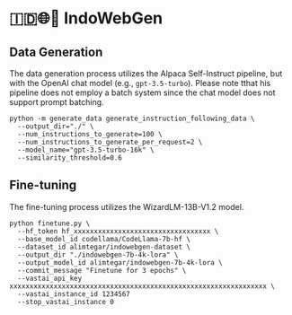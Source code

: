 # 🇮🇩🌐🤖 IndoWebGen 

## Data Generation
The data generation process utilizes the Alpaca Self-Instruct pipeline, but with the OpenAI chat model (e.g., `gpt-3.5-turbo`). Please note tthat his pipeline does not employ a batch system since the chat model does not support prompt batching.
```
python -m generate_data generate_instruction_following_data \
  --output_dir="./" \
  --num_instructions_to_generate=100 \
  --num_instructions_to_generate_per_request=2 \
  --model_name="gpt-3.5-turbo-16k" \
  --similarity_threshold=0.6
```

## Fine-tuning
The fine-tuning process utilizes the WizardLM-13B-V1.2 model.

```
python finetune.py \
  --hf_token hf_xxxxxxxxxxxxxxxxxxxxxxxxxxxxxxxxxx \
  --base_model_id codellama/CodeLlama-7b-hf \
  --dataset_id alimtegar/indowebgen-dataset \
  --output_dir "./indowebgen-7b-4k-lora" \
  --output_model_id alimtegar/indowebgen-7b-4k-lora \
  --commit_message "Finetune for 3 epochs" \
  --vastai_api_key xxxxxxxxxxxxxxxxxxxxxxxxxxxxxxxxxxxxxxxxxxxxxxxxxxxxxxxxxxxxxxxx \
  --vastai_instance_id 1234567
  --stop_vastai_instance 0
```

<!-- 1. Clone the Llama-X repository:
```
git clone https://github.com/AetherCortex/Llama-X.git
```
2. Go to to the **Llama-X** directory and install the required libraries:
```
pip install -r requirements.txt
pip install deepspeed==0.9.2 transformers==4.29.2 datasets
```
3. Go to to the **Llama-X/src** directory and download **train_wizardcoder.py** from the WizardLM/WizardCoder repository:
```
wget https://raw.githubusercontent.com/nlpxucan/WizardLM/main/WizardCoder/src/train_wizardcoder.py
```
4. Before training, log in to Hugging Face:
```
huggingface-cli login
```
5. In the **Llama-X/src** directory, execute the following training command:
```
deepspeed train_wizardcoder.py \
    --model_name_or_path "bigcode/starcoder" \
    --data_path "alimtegar/webgen-dataset" \
    --output_dir "./output" \
    --num_train_epochs 3 \
    --model_max_length 2048 \
    --per_device_train_batch_size 16 \
    --per_device_eval_batch_size 1 \
    --gradient_accumulation_steps 4 \
    --evaluation_strategy "no" \
    --save_strategy "steps" \
    --save_steps 50 \
    --save_total_limit 2 \
    --learning_rate 2e-5 \
    --warmup_steps 30 \
    --logging_steps 2 \
    --lr_scheduler_type "cosine" \
    --report_to "tensorboard" \
    --gradient_checkpointing True \
    --deepspeed configs/deepspeed_config.json \
    --fp16 True
``` -->
